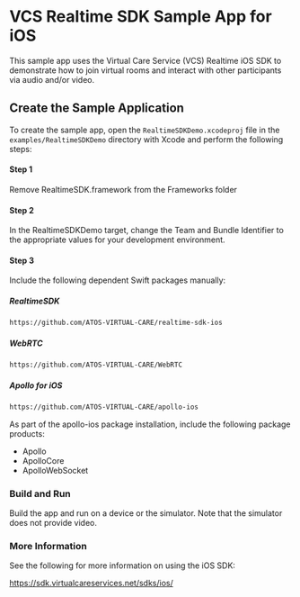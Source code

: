 # VCS Realtime SDK Sample App for iOS

This sample app uses the Virtual Care Service (VCS) Realtime iOS SDK to demonstrate how to join virtual rooms and interact with other participants via audio and/or video.

## Create the Sample Application

To create the sample app, open the ```RealtimeSDKDemo.xcodeproj``` file in the ```examples/RealtimeSDKDemo``` directory with Xcode and perform the following steps:

#### Step 1

Remove RealtimeSDK.framework from the Frameworks folder

#### Step 2

In the RealtimeSDKDemo target, change the Team and Bundle Identifier to the appropriate values for your development environment.

#### Step 3

Include the following dependent Swift packages manually:

##### RealtimeSDK

```html
https://github.com/ATOS-VIRTUAL-CARE/realtime-sdk-ios
```

##### WebRTC

```html
https://github.com/ATOS-VIRTUAL-CARE/WebRTC
```

##### Apollo for iOS

```html
https://github.com/ATOS-VIRTUAL-CARE/apollo-ios
```

As part of the apollo-ios package installation, include the following package products:

* Apollo
* ApolloCore
* ApolloWebSocket

### Build and Run

Build the app and run on a device or the simulator. Note that the simulator does not provide video.

### More Information

See the following for more information on using the iOS SDK:

https://sdk.virtualcareservices.net/sdks/ios/
